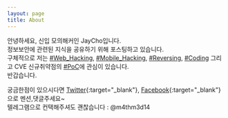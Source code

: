 ```yaml
---
layout: page
title: About
---
```


안녕하세요, 신입 모의해커인 JayCho입니다.  
정보보안에 관련된 지식을 공유하기 위해 포스팅하고 있습니다.  
구체적으로 저는 [#Web_Hacking][wh], [#Mobile_Hacking][mh], [#Reversing][r], [#Coding][c] 그리고 CVE 신규취약점의 [#PoC][poc]에 관심이 있습니다.  
반갑습니다.

궁금한점이 있으시다면 [Twitter](https://twitter.com/m4thm3d14){:target="_blank"}, [Facebook](https://www.facebook.com/eunjae.cho.146){:target="_blank"}으로 멘션,댓글주세요~  
텔레그램으로 컨택해주셔도 괜찮습니다 : @m4thm3d14

[wh]: https://hackernextdoor.club/category#web_hacking
[mh]: https://hackernextdoor.club/category#mobile_hacking
[r]: https://hackernextdoor.club/category#reversing
[c]: https://hackernextdoor.club/category#coding
[poc]: https://hackernextdoor.club/category#poc